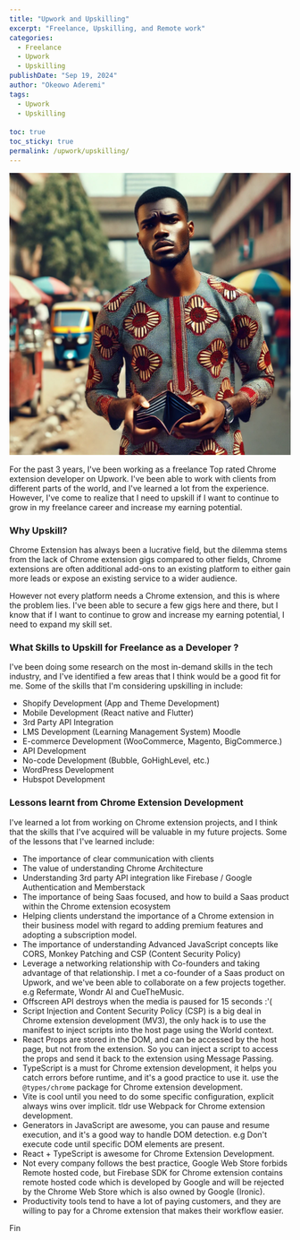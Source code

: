 ```yaml
---
title: "Upwork and Upskilling"
excerpt: "Freelance, Upskilling, and Remote work"
categories: 
  - Freelance
  - Upwork
  - Upskilling
publishDate: "Sep 19, 2024"
author: "Okeowo Aderemi"
tags: 
  - Upwork
  - Upskilling
  
toc: true
toc_sticky: true
permalink: /upwork/upskilling/
---
```


![Broke Freelancer](/assets/images/broke.webp)

For the past 3 years, I've been working as a freelance Top rated Chrome extension developer on Upwork. I've been able to work with clients from different parts of the world, and I've learned a lot from the experience. However, I've come to realize that I need to upskill if I want to continue to grow in my freelance career and increase my earning potential.

### Why Upskill?

Chrome Extension has always been a lucrative field, but the dilemma stems from the lack of Chrome extension gigs compared to other fields, Chrome extensions are often additional add-ons to an existing platform to either gain more leads or expose an existing service to a wider audience.

However not every platform needs a Chrome extension, and this is where the problem lies. I've been able to secure a few gigs here and there, but I know that if I want to continue to grow and increase my earning potential, I need to expand my skill set.

### What Skills to Upskill for Freelance as a Developer ?

I've been doing some research on the most in-demand skills in the tech industry, and I've identified a few areas that I think would be a good fit for me. Some of the skills that I'm considering upskilling in include:

 * Shopify Development (App and Theme Development)
 * Mobile Development (React native and Flutter)
 * 3rd Party API Integration
 * LMS Development (Learning Management System) Moodle
 * E-commerce Development (WooCommerce, Magento, BigCommerce.)
 * API Development 
 * No-code Development (Bubble, GoHighLevel, etc.)
 * WordPress Development
 * Hubspot Development


### Lessons learnt from Chrome Extension Development

I've learned a lot from working on Chrome extension projects, and I think that the skills that I've acquired will be valuable in my future projects. Some of the lessons that I've learned include:

 * The importance of clear communication with clients
 * The value of understanding Chrome Architecture
 * Understanding 3rd party API integration like Firebase / Google Authentication and Memberstack
 * The importance of being Saas focused, and how to build a Saas product within the Chrome extension ecosystem
 * Helping clients understand the importance of a Chrome extension in their business model with regard to adding premium features and adopting a subscription model.
 * The importance of understanding Advanced JavaScript concepts like CORS, Monkey Patching and CSP (Content Security Policy)
 * Leverage a networking relationship with Co-founders and taking advantage of that relationship. I met a co-founder of a Saas product on Upwork, and we've been able to collaborate on a few projects together. e.g Refermate, Wondr AI and CueTheMusic.
 * Offscreen API destroys when the media is paused for 15 seconds :'(
 * Script Injection and Content Security Policy (CSP) is a big deal in Chrome extension development (MV3), the only hack is to use the manifest to inject scripts into the host page using the World context.
 * React Props are stored in the DOM, and can be accessed by the host page, but not from the extension. So you can inject a script to access the props and send it back to the extension using Message Passing.
 * TypeScript is a must for Chrome extension development, it helps you catch errors before runtime, and it's a good practice to use it. use the `@types/chrome` package for Chrome extension development.
 * Vite is cool until you need to do some specific configuration, explicit always wins over implicit. tldr use Webpack for Chrome extension development.
 * Generators in JavaScript are awesome, you can pause and resume execution, and it's a good way to handle DOM detection. e.g Don't execute code until specific DOM elements are present.
 * React + TypeScript is awesome for Chrome Extension Development.
 * Not every company follows the best practice, Google Web Store forbids Remote hosted code, but Firebase SDK for Chrome extension contains remote hosted code which is developed by Google and will be rejected by the Chrome Web Store which is also owned by Google (Ironic).
 * Productivity tools tend to have a lot of paying customers, and they are willing to pay for a Chrome extension that makes their workflow easier.


Fin
